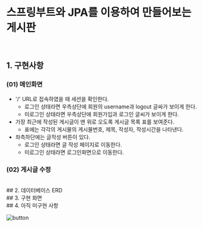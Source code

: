 # 스프링부트와 JPA를 이용하여 만들어보는 게시판

<br>

## 1. 구현사항

### (01) 메인화면
* '/' URL로 접속하였을 때 세션을 확인한다.
  * 로그인 상태라면 우측상단에 회원의 username과 logout 글싸가 보이게 한다.
  * 미로그인 상태라면 우측상단에 회원가입과 로그인 글씨가 보이게 한다.
* 가장 최근에 작성된 게시글이 맨 위로 오도록 게시글 목록 표를 보여준다.
  * 표에는 각각의 게시물의 게시물번호, 제목, 작성자, 작성시간을 나타낸다.
* 좌측하단에는 글작성 버튼이 있다.
  * 로그인 상태라면 글 작성 페이지로 이동한다.
  * 미로그인 상태라면 로그인화면으로 이동한다.

### (02) 게시글 수정



<br>
## 2. 데이터베이스 ERD


<br>
## 3. 구현 화면


<br>
## 4. 아직 미구현 사항 


![button](https://user-images.githubusercontent.com/101168818/184031296-3ab09363-9b77-47e5-a15d-51e891dbfa16.JPG)
